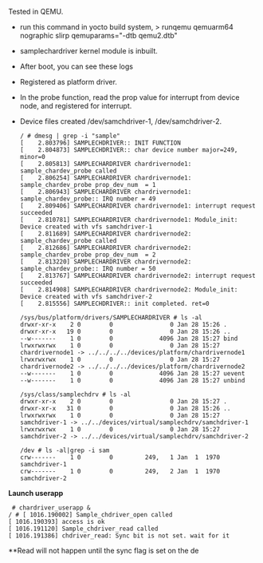 Tested in QEMU. 

+ run this command in yocto build system, > runqemu qemuarm64 nographic slirp qemuparams="-dtb qemu2.dtb"
+ samplechardriver kernel module is inbuilt.

+ After boot, you can see these logs
+ Registered as platform driver.
+ In the probe function, read the prop value for interrupt from device node, and registered for interrupt.
+ Device files created /dev/samchdriver-1, /dev/samchdriver-2.
  ```
  / # dmesg | grep -i "sample"
  [    2.803796] SAMPLECHDRIVER:: INIT FUNCTION
  [    2.804873] SAMPLECHDRIVER:: char device number major=249, minor=0
  [    2.805813] SAMPLECHARDRIVER chardrivernode1: sample_chardev_probe called 
  [    2.806254] SAMPLECHARDRIVER chardrivernode1: sample_chardev_probe prop_dev_num  = 1
  [    2.806943] SAMPLECHARDRIVER chardrivernode1: sample_chardev_probe:: IRQ number = 49 
  [    2.809406] SAMPLECHARDRIVER chardrivernode1: interrupt request succeeded 
  [    2.810781] SAMPLECHARDRIVER chardrivernode1: Module_init: Device created with vfs samchdriver-1 
  [    2.811689] SAMPLECHARDRIVER chardrivernode2: sample_chardev_probe called 
  [    2.812686] SAMPLECHARDRIVER chardrivernode2: sample_chardev_probe prop_dev_num  = 2
  [    2.813220] SAMPLECHARDRIVER chardrivernode2: sample_chardev_probe:: IRQ number = 50 
  [    2.813767] SAMPLECHARDRIVER chardrivernode2: interrupt request succeeded 
  [    2.814908] SAMPLECHARDRIVER chardrivernode2: Module_init: Device created with vfs samchdriver-2 
  [    2.815556] SAMPLECHDRIVER:: init completed. ret=0 
  ```
  ```
  /sys/bus/platform/drivers/SAMPLECHARDRIVER # ls -al
  drwxr-xr-x    2 0        0                0 Jan 28 15:26 .
  drwxr-xr-x   19 0        0                0 Jan 28 15:26 ..
  --w-------    1 0        0             4096 Jan 28 15:27 bind
  lrwxrwxrwx    1 0        0                0 Jan 28 15:27 chardrivernode1 -> ../../../../devices/platform/chardrivernode1
  lrwxrwxrwx    1 0        0                0 Jan 28 15:27 chardrivernode2 -> ../../../../devices/platform/chardrivernode2
  --w-------    1 0        0             4096 Jan 28 15:27 uevent
  --w-------    1 0        0             4096 Jan 28 15:27 unbind
  ```

  ```
  /sys/class/samplechdrv # ls -al
  drwxr-xr-x    2 0        0                0 Jan 28 15:27 .
  drwxr-xr-x   31 0        0                0 Jan 28 15:26 ..
  lrwxrwxrwx    1 0        0                0 Jan 28 15:27 samchdriver-1 -> ../../devices/virtual/samplechdrv/samchdriver-1
  lrwxrwxrwx    1 0        0                0 Jan 28 15:27 samchdriver-2 -> ../../devices/virtual/samplechdrv/samchdriver-2
  ```
  ```
  /dev # ls -al|grep -i sam
  crw-------    1 0        0         249,   1 Jan  1  1970 samchdriver-1
  crw-------    1 0        0         249,   2 Jan  1  1970 samchdriver-2
  ```
**Launch userapp**
```
 # chardriver_userapp &
/ # [ 1016.190002] Sample_chdriver_open called 
[ 1016.190393] access is ok
[ 1016.191120] Sample_chdriver_read called 
[ 1016.191386] chdriver_read: Sync bit is not set. wait for it 
```
**Read will not happen until the sync flag is set on the de
































  
